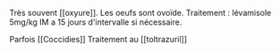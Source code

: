 Très souvent [[oxyure]]. Les oeufs sont ovoïde.
Traitement : lévamisole 5mg/kg IM a 15 jours d'intervalle si nécessaire.

Parfois [[Coccidies]]
Traitement au [[toltrazuril]]